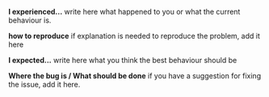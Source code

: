 **I experienced...** write here what happened to you or what the current behaviour is.

**how to reproduce** if explanation is needed to reproduce the problem, add it here

**I expected...** write here what you think the best behaviour should be

**Where the bug is / What should be done** if you have a suggestion for fixing the issue, add it here.
